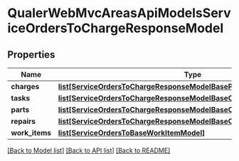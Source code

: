 # QualerWebMvcAreasApiModelsServiceOrdersToChargeResponseModel

## Properties
Name | Type | Description | Notes
------------ | ------------- | ------------- | -------------
**charges** | [**list[ServiceOrdersToChargeResponseModelBasePriceModel]**](ServiceOrdersToChargeResponseModelBasePriceModel.md) |  | [optional] 
**tasks** | [**list[ServiceOrdersToChargeResponseModelBaseOrderTaskPriceModel]**](ServiceOrdersToChargeResponseModelBaseOrderTaskPriceModel.md) |  | [optional] 
**parts** | [**list[ServiceOrdersToChargeResponseModelBaseOrderPartRepairPriceModel]**](ServiceOrdersToChargeResponseModelBaseOrderPartRepairPriceModel.md) |  | [optional] 
**repairs** | [**list[ServiceOrdersToChargeResponseModelBaseOrderPartRepairPriceModel]**](ServiceOrdersToChargeResponseModelBaseOrderPartRepairPriceModel.md) |  | [optional] 
**work_items** | [**list[ServiceOrdersToBaseWorkItemModel]**](ServiceOrdersToBaseWorkItemModel.md) |  | [optional] 

[[Back to Model list]](../README.md#documentation-for-models) [[Back to API list]](../README.md#documentation-for-api-endpoints) [[Back to README]](../README.md)


